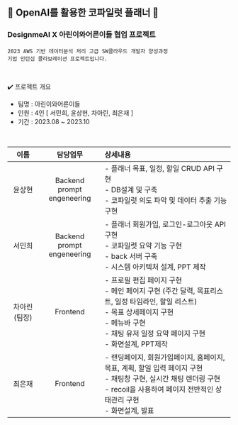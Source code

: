 ## 🤖 OpenAI를 활용한 코파일럿 플래너 🤖

### DesignmeAI X 아린이와어른이들 협업 프로젝트

```
2023 AWS 기반 데이터분석 처리 고급 SW클라우드 개발자 양성과정
기업 인턴십 콜라보레이션 프로젝트입니다.
```
<br/>

✔️ 프로젝트 개요

- 팀명 : 아린이와어른이들 
- 인원 : 4인 [ 서민희, 윤상현, 차아린, 최은재 ]
- 기간 : 2023.08 ~ 2023.10

<br/>

|이름|담당업무|상세내용|
|:--:|:--:|:--|
|윤상현|Backend<br/>prompt engeneering|- 플래너 목표, 일정, 할일 CRUD API 구현<br/>- DB설계 및 구축<br/>- 코파일럿 의도 파악 및 데이터 추출 기능 구현|
|서민희|Backend<br/>prompt engeneering|- 플래너 회원가입, 로그인-로그아웃 API 구현<br/>- 코파일럿 요약 기능 구현<br/>- back 서버 구축<br/>- 시스템 아키텍처 설계, PPT 제작|
|차아린(팀장)|Frontend|- 프로필 편집 페이지 구현<br/>- 메인 페이지 구현 (주간 달력, 목표리스트, 일정 타임라인, 할일 리스트)<br/>- 목표 상세페이지 구현<br/>- 메뉴바 구현<br/>- 채팅 유저 일정 요약 페이지 구현<br/>- 화면설계, PPT제작|
|최은재|Frontend|- 랜딩페이지, 회원가입페이지, 홈페이지, 목표, 계획, 할일 입력 페이지 구현<br/>- 채팅창 구현, 실시간 채팅 렌더링 구현<br/>- recoil을 사용하여 페이지 전반적인 상태관리 구현 <br/>- 화면설계, 발표|

